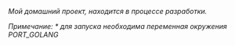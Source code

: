 _Мой домашний проект, находится в процессе разработки._

_Примечание:_
_* для запуска необходима переменная окружения PORT_GOLANG_
